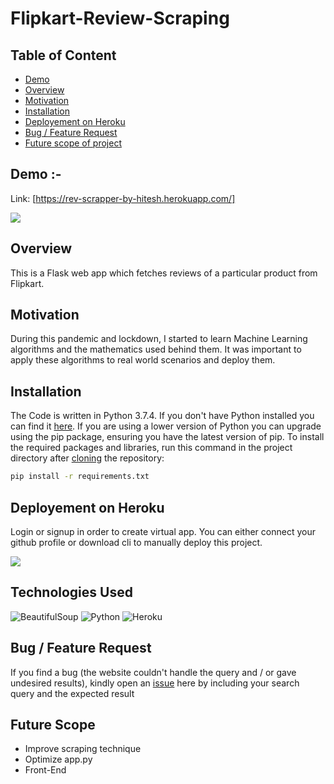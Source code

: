 # Flipkart-Review-Scraping

## Table of Content
  * [Demo](#demo)
  * [Overview](#overview)
  * [Motivation](#motivation)
  * [Installation](#installation)
  * [Deployement on Heroku](#deployement-on-heroku)
  * [Bug / Feature Request](#bug---feature-request)
  * [Future scope of project](#future-scope)

## Demo :-

Link: [https://rev-scrapper-by-hitesh.herokuapp.com/]

<img src="https://github.com/hiteshahuja23/Flipkart-Review-Scraping/blob/master/Review%20Scraping%20Demo.gif">

## Overview
This is a Flask web app which fetches reviews of a particular product from Flipkart.

## Motivation
During this pandemic and lockdown, I started to learn Machine Learning algorithms and the mathematics used behind them. It was important to apply these algorithms to real world scenarios and deploy them.

## Installation
The Code is written in Python 3.7.4. If you don't have Python installed you can find it [here](https://www.python.org/downloads/). If you are using a lower version of Python you can upgrade using the pip package, ensuring you have the latest version of pip. To install the required packages and libraries, run this command in the project directory after [cloning](https://www.howtogeek.com/451360/how-to-clone-a-github-repository/) the repository:
```bash
pip install -r requirements.txt
```

## Deployement on Heroku
Login or signup in order to create virtual app. You can either connect your github profile or download cli to manually deploy this project.

[![](https://i.imgur.com/dKmlpqX.png)](https://heroku.com)

## Technologies Used
![BeautifulSoup](https://img.shields.io/badge/Library-BeautifulSoup-orange) 
![Python](https://img.shields.io/badge/Python-3.7.4-green)
![Heroku](https://img.shields.io/static/v1?label=<Deployment>&message=<Heroku>&color=<blueviolet>)

## Bug / Feature Request

If you find a bug (the website couldn't handle the query and / or gave undesired results), kindly open an [issue](https://github.com/hiteshahuja23/Flipkart-Review-Scraping/issues) here by including your search query and the expected result

## Future Scope

* Improve scraping technique
* Optimize app.py
* Front-End 
